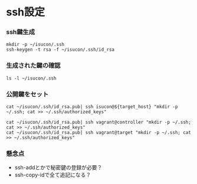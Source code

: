 # ssh設定
### ssh鍵生成
```
mkdir -p ~/isucon/.ssh
ssh-keygen -t rsa -f ~/isucon/.ssh/id_rsa
```

### 生成された鍵の確認
```
ls -l ~/isucon/.ssh
```

### 公開鍵をセット
```
cat ~/isucon/.ssh/id_rsa.pub| ssh isucon@${target_host} "mkdir -p ~/.ssh; cat >> ~/.ssh/authorized_keys"

cat ~/isucon/.ssh/id_rsa.pub| ssh vagrant@controller "mkdir -p ~/.ssh; cat >> ~/.ssh/authorized_keys"
cat ~/isucon/.ssh/id_rsa.pub| ssh vagrant@target "mkdir -p ~/.ssh; cat >> ~/.ssh/authorized_keys"
```

### 懸念点
* ssh-addとかで秘密鍵の登録が必要？
* ssh-copy-idで全て追記になる？